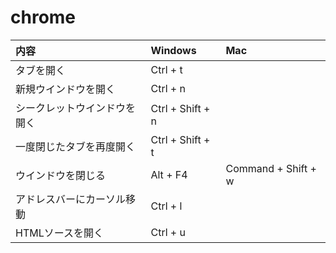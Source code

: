 # chrome

| 内容                         | Windows          | Mac                 |
| :--------------------------- | :--------------- | :------------------ |
| タブを開く                   | Ctrl + t         |
| 新規ウインドウを開く         | Ctrl + n         |
| シークレットウインドウを開く | Ctrl + Shift + n |
| 一度閉じたタブを再度開く     | Ctrl + Shift + t |
| ウインドウを閉じる           | Alt + F4         | Command + Shift + w |
| アドレスバーにカーソル移動   | Ctrl + l         |
| HTMLソースを開く             | Ctrl + u         |
